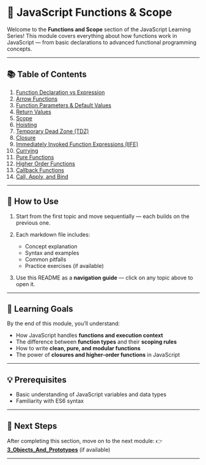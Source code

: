 # 🧠 JavaScript Functions & Scope

Welcome to the **Functions and Scope** section of the JavaScript Learning Series!
This module covers everything about how functions work in JavaScript — from basic declarations to advanced functional programming concepts.

---

## 📚 Table of Contents

1. [Function Declaration vs Expression](./1_Function%20Declaration_vs_Expression.md)
2. [Arrow Functions](./2_Arrow_Function.md)
3. [Function Parameters & Default Values](./3_Function_Parameters_&_Default_Values.md)
4. [Return Values](./4_Return_values.md)
5. [Scope](./5_Scope.md)
6. [Hoisting](./6_Hoisting.md)
7. [Temporary Dead Zone (TDZ)](./7_Temporary_Dead_Zone.md)
8. [Closure](./8_Closure.md)
9. [Immediately Invoked Function Expressions (IIFE)](./9_IIFE.md)
10. [Currying](./10_Currying.md)
11. [Pure Functions](./11_Pure_Function.md)
12. [Higher Order Functions](./12_Higher_Order_Function.md)
13. [Callback Functions](./13_Callback_Function.md)
14. [Call, Apply, and Bind](./14_Call_Apply_Bind.md)

---

## 🚀 How to Use

1. Start from the first topic and move sequentially — each builds on the previous one.
2. Each markdown file includes:

   * Concept explanation
   * Syntax and examples
   * Common pitfalls
   * Practice exercises (if available)
3. Use this README as a **navigation guide** — click on any topic above to open it.

---

## 🎯 Learning Goals

By the end of this module, you’ll understand:

* How JavaScript handles **functions and execution context**
* The difference between **function types** and their **scoping rules**
* How to write **clean, pure, and modular functions**
* The power of **closures and higher-order functions** in JavaScript

---

## 💡 Prerequisites

* Basic understanding of JavaScript variables and data types
* Familiarity with ES6 syntax

---

## 🧩 Next Steps

After completing this section, move on to the next module:
👉 **[3_Objects_And_Prototypes](../3_Objects_And_Prototypes/README.md)** (if available)

---
